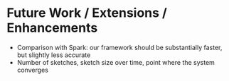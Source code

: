 # Future Work / Extensions / Enhancements
* Comparison with Spark: our framework should be substantially faster, but slightly less accurate
* Number of sketches, sketch size over time, point where the system converges
